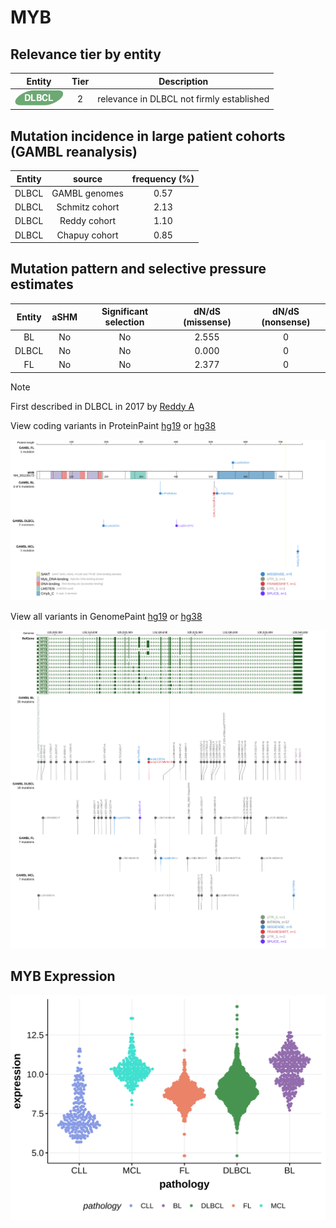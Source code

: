 # MYB

## Relevance tier by entity

|Entity|Tier|Description                              |
|:------:|:----:|-----------------------------------------|
|![DLBCL](images/icons/DLBCL_tier2.png) |2   |relevance in DLBCL not firmly established|

## Mutation incidence in large patient cohorts (GAMBL reanalysis)

|Entity|source        |frequency (%)|
|:------:|:--------------:|:-------------:|
|DLBCL |GAMBL genomes |0.57         |
|DLBCL |Schmitz cohort|2.13         |
|DLBCL |Reddy cohort  |1.10         |
|DLBCL |Chapuy cohort |0.85         |

## Mutation pattern and selective pressure estimates

|Entity|aSHM|Significant selection|dN/dS (missense)|dN/dS (nonsense)|
|:------:|:----:|:---------------------:|:----------------:|:----------------:|
|BL    |No  |No                   |2.555           |0               |
|DLBCL |No  |No                   |0.000           |0               |
|FL    |No  |No                   |2.377           |0               |


> [!NOTE]
> First described in DLBCL in 2017 by [Reddy A](https://pubmed.ncbi.nlm.nih.gov/28985567)


View coding variants in ProteinPaint [hg19](https://morinlab.github.io/LLMPP/GAMBL/MYB_protein.html)  or [hg38](https://morinlab.github.io/LLMPP/GAMBL/MYB_protein_hg38.html)

![image](images/proteinpaint/MYB_NM_001130173.svg)

View all variants in GenomePaint [hg19](https://morinlab.github.io/LLMPP/GAMBL/MYB.html)  or [hg38](https://morinlab.github.io/LLMPP/GAMBL/MYB_hg38.html)

![image](images/proteinpaint/MYB.svg)
## MYB Expression
![image](images/gene_expression/MYB_by_pathology.svg)
<!-- ORIGIN: reddyGeneticFunctionalDrivers2017 -->
<!-- DLBCL: reddyGeneticFunctionalDrivers2017 -->
<!-- PMBL: deschGenotypingCirculatingTumor2020 -->
